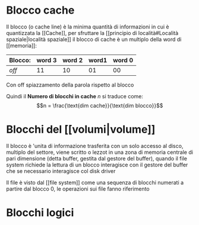 
# Blocco cache
Il blocco (o cache line) è la minima quantità di informazioni in cui è quantizzata la [[Cache]], per sfruttare la [[principio di località#Località spaziale|località spaziale]] il blocco di cache è un multiplo della word di [[memoria]]:


 | **Blocco:** | word 3 | word 2 | word1 | word 0
--- | --- | ---  | --- | ---
*off* | 11 | 10 | 01 | 00

Con off spiazzamento della parola rispetto al blocco

Quindi il **Numero di blocchi in cache** $n$ si traduce come: 
$$n = \frac{\text{dim cache}}{\text{dim blocco}}$$
# Blocchi del [[volumi|volume]]
Il blocco è 'unita di informazione trasferita con un solo accesso al disco, multiplo del settore, viene scritto o lezzot in una zona di memoria centrale di pari dimensione (detta buffer, gestita dal gestore del buffer), quando il file system richiede la lettura di un blocco interagisce con il gestore del buffer che se necessario interagisce col disk driver


Il file è visto dal [[file system]] come una sequenza di blocchi numerati a partire dal blocco 0, le operazioni sui file fanno riferimento 


# Blocchi logici